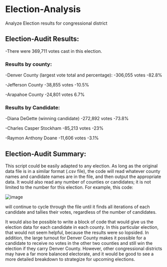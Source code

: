 # Election-Analysis
Analyze Election results for congressional district

## Election-Audit Results:

-There were 369,711 votes cast in this election.

### Results by county:
-Denver County (largest vote total and percentage):
  -306,055 votes
  -82.8%
  
-Jefferson County
  -38,855 votes
  -10.5%
  
-Arapahoe County
  -24,801 votes
  6.7%
  
### Results by Candidate:
-Diana DeGette (winning candidate)
  -272,892 votes
  -73.8%
  
 -Charles Casper Stockham
  -85,213 votes
  -23%
  
 -Raymon Anthony Doane
  -11,606 votes
  -3.1%
  
## Election-Audit Summary: 
This script could be easily adapted to any election. As long as the original data file is in a similar format (.csv file), the code will read whatever county names and candidate names are in the file, and then output the appropriate data. It would also read any number of counties or candidates; it is not limited to the number for this election. For example, this code:

![image](https://user-images.githubusercontent.com/84299125/124387680-b8e5aa00-dc9c-11eb-9062-fe3ca2e17195.png)

            
will continue to cycle through the file until it finds all iterations of each candidate and tallies their votes, regardless of the number of candidates.

It would also be possible to write a block of code that would give us the election data for each candidate in each county. In this particular election, that would not seem helpful, because the results were so lopsided. In addition, the large turnout for Denver County makes it possible for a candidate to receive no votes in the other two counties and still win the election if they carry Denver County. However, other congressional districts may have a far more balanced electorate, and it would be good to see a more detailed breakdown to strategize for upcoming elections.
